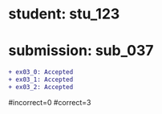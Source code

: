 # student: stu_123
# submission: sub_037

```diff
+ ex03_0: Accepted
+ ex03_1: Accepted
+ ex03_2: Accepted
```
#incorrect=0
#correct=3
